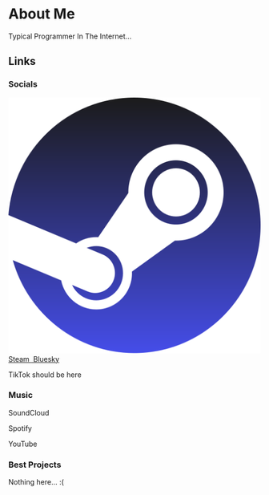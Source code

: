 # About Me

Typical
 Programmer In The Internet...
 
## Links

### Socials
<a href="https://steamcommunity.com/id/k44rme/" class="steam icon">
 <img src="icons/Steam.svg">
 Steam
</a>

<a href="https://bsky.app/profile/k44rme.bsky.social">
 <img src="">
 Bluesky
</a>

TikTok should be here

### Music

SoundCloud

Spotify

YouTube

### Best Projects

Nothing here... :(
